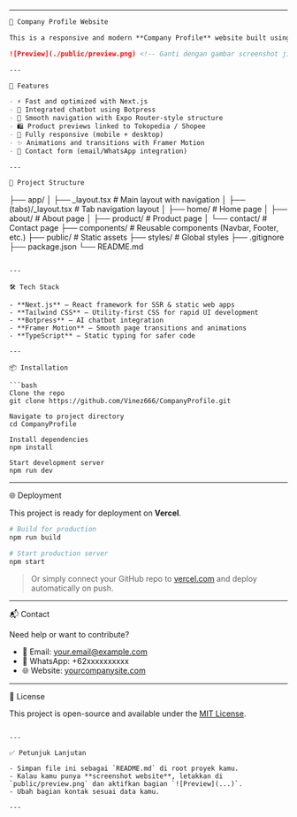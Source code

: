 

---

```markdown
🏢 Company Profile Website

This is a responsive and modern **Company Profile** website built using **Next.js**, **React**, and **Tailwind CSS**. Designed for companies that want a clean and functional web presence with fast performance and easy deployment.

![Preview](./public/preview.png) <!-- Ganti dengan gambar screenshot jika ada -->

---

🚀 Features

- ⚡ Fast and optimized with Next.js
- 💬 Integrated chatbot using Botpress
- 🧭 Smooth navigation with Expo Router-style structure
- 🛍️ Product previews linked to Tokopedia / Shopee
- 📱 Fully responsive (mobile + desktop)
- ✨ Animations and transitions with Framer Motion
- 📧 Contact form (email/WhatsApp integration)

---

📁 Project Structure

```

├── app/
│   ├── \_layout.tsx        # Main layout with navigation
│   ├── (tabs)/\_layout.tsx # Tab navigation layout
│   ├── home/              # Home page
│   ├── about/             # About page
│   ├── product/           # Product page
│   └── contact/           # Contact page
├── components/            # Reusable components (Navbar, Footer, etc.)
├── public/                # Static assets
├── styles/                # Global styles
├── .gitignore
├── package.json
└── README.md

````

---

🛠️ Tech Stack

- **Next.js** – React framework for SSR & static web apps
- **Tailwind CSS** – Utility-first CSS for rapid UI development
- **Botpress** – AI chatbot integration
- **Framer Motion** – Smooth page transitions and animations
- **TypeScript** – Static typing for safer code

---

📦 Installation

```bash
Clone the repo
git clone https://github.com/Vinez666/CompanyProfile.git

Navigate to project directory
cd CompanyProfile

Install dependencies
npm install

Start development server
npm run dev
````

---

🌐 Deployment

This project is ready for deployment on **Vercel**.

```bash
# Build for production
npm run build

# Start production server
npm start
```

> Or simply connect your GitHub repo to [vercel.com](https://vercel.com) and deploy automatically on push.

---

📬 Contact

Need help or want to contribute?

* 📧 Email: [your.email@example.com](mailto:your.email@example.com)
* 💬 WhatsApp: +62xxxxxxxxxx
* 🌐 Website: [yourcompanysite.com](https://yourcompanysite.com)

---

📄 License

This project is open-source and available under the [MIT License](LICENSE).

```

---

✅ Petunjuk Lanjutan

- Simpan file ini sebagai `README.md` di root proyek kamu.
- Kalau kamu punya **screenshot website**, letakkan di `public/preview.png` dan aktifkan bagian `![Preview](...)`.
- Ubah bagian kontak sesuai data kamu.

---

